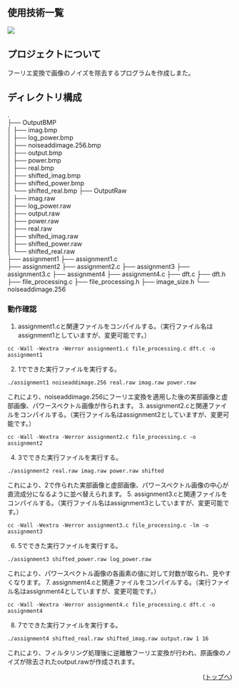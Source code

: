<div id="top"></div>

## 使用技術一覧

<p style="display: inline">
  <img src="https://img.shields.io/badge/-C-A8B9CC.svg?logo=c&style=for-the-badge">
</p>

## プロジェクトについて
 
フーリエ変換で画像のノイズを除去するプログラムを作成しまた。

## ディレクトリ構成
.  
├── OutputBMP  
│   ├── imag.bmp  
│   ├── log_power.bmp  
│   ├── noiseaddimage.256.bmp  
│   ├── output.bmp  
│   ├── power.bmp  
│   ├── real.bmp  
│   ├── shifted_imag.bmp  
│   ├── shifted_power.bmp  
│   └── shifted_real.bmp 
├── OutputRaw  
│   ├── imag.raw  
│   ├── log_power.raw  
│   ├── output.raw  
│   ├── power.raw  
│   ├── real.raw  
│   ├── shifted_imag.raw  
│   ├── shifted_power.raw  
│   └── shifted_real.raw  
├── assignment1
├── assignment1.c  
├── assignment2 
├── assignment2.c
├── assignment3 
├── assignment3.c
├── assignment4 
├── assignment4.c
├── dft.c
├── dft.h
├── file_processing.c
├── file_processing.h
├── image_size.h
└── noiseaddimage.256 

### 動作確認

1. assignment1.cと関連ファイルをコンパイルする。（実行ファイル名はassignment1としていますが、変更可能です。）
```
cc -Wall -Wextra -Werror assignment1.c file_processing.c dft.c -o assignment1
```
2. 1でできた実行ファイルを実行する。
```
./assignment1 noiseaddimage.256 real.raw imag.raw power.raw
```
これにより、noiseaddimage.256にフーリエ変換を適用した後の実部画像と虚部画像、パワースペクトル画像が作られます。
3. assignment2.cと関連ファイルをコンパイルする。（実行ファイル名はassignment2としていますが、変更可能です。）
```
cc -Wall -Wextra -Werror assignment2.c file_processing.c -o assignment2
```
4. 3でできた実行ファイルを実行する。
```
./assignment2 real.raw imag.raw power.raw shifted
```
これにより、2で作られた実部画像と虚部画像、パワースペクトル画像の中心が直流成分になるように並べ替えられます。
5. assignment3.cと関連ファイルをコンパイルする。（実行ファイル名はassignment3としていますが、変更可能です。）
```
cc -Wall -Wextra -Werror assignment3.c file_processing.c -lm -o assignment3
```
6. 5でできた実行ファイルを実行する。
```
./assignment3 shifted_power.raw log_power.raw
```
これにより、パワースペクトル画像の各画素の値に対して対数が取られ、見やすくなります。
7. assignment4.cと関連ファイルをコンパイルする。（実行ファイル名はassignment4としていますが、変更可能です。）
```
cc -Wall -Wextra -Werror assignment4.c file_processing.c dft.c -o assignment4
```
8. 7でできた実行ファイルを実行する。
```
./assignment4 shifted_real.raw shifted_imag.raw output.raw 1 16
```
これにより、フィルタリング処理後に逆離散フーリエ変換が行われ、原画像のノイズが除去されたoutput.rawが作成されます。

<p align="right">(<a href="#top">トップへ</a>)</p>
